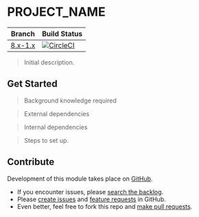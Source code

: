 # PROJECT_NAME

| Branch | Build Status |
| ------ | ------------ |
| [8.x-1.x](https://www.drupal.org/project/PROJECT_NAME/releases/8.x-1.x-dev) | [![CircleCI](https://img.shields.io/circleci/project/github/nicksantamaria/drupal-PROJECT_NAME/8.x-1.x.svg?style=for-the-badge)](https://circleci.com/gh/nicksantamaria/drupal-PROJECT_NAME/tree/8.x-1.x) |

>Initial description.

## Get Started

> Background knowledge required

> External dependencies

> Internal dependencies

> Steps to set up.

## Contribute

Development of this module takes place on [GitHub](https://github.com/nicksantamaria/drupal-PROJECT_NAME).

* If you encounter issues, please [search the backlog](https://github.com/nicksantamaria/drupal-PROJECT_NAME/issues).
* Please [create issues](https://github.com/nicksantamaria/drupal-PROJECT_NAME/issues/new?labels=bug) and [feature requests](https://github.com/nicksantamaria/drupal-PROJECT_NAME/issues/new?labels=enhancement) in GitHub.
* Even better, feel free to fork this repo and [make pull requests](https://github.com/nicksantamaria/drupal-PROJECT_NAME/compare).
